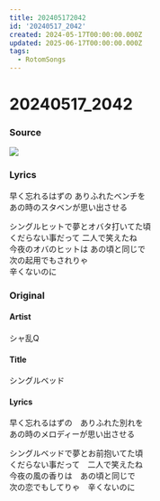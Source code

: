 ```yaml
---
title: 202405172042
id: '20240517_2042'
created: 2024-05-17T00:00:00.000Z
updated: 2025-06-17T00:00:00.000Z
tags:
  - RotomSongs
---
```

# 20240517_2042

### Source

![](https://x.com/Starlystrongest/status/1791434061023723853)

### Lyrics

早く忘れるはずの ありふれたベンチを  
あの時のスタベンが思い出させる  

シングルヒットで夢とオバタ打いてた頃  
くだらない事だって 二人で笑えたね  
今夜のオバのヒットは あの頃と同じで  
次の起用でもされりゃ  
辛くないのに  

### Original

#### Artist

シャ乱Q

#### Title

シングルベッド

#### Lyrics
  
早く忘れるはずの　ありふれた別れを  
あの時のメロディーが思い出させる  
  
シングルベッドで夢とお前抱いてた頃  
くだらない事だって　二人で笑えたね  
今夜の風の香りは　あの頃と同じで  
次の恋でもしてりゃ　辛くないのに  
